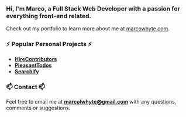 ### Hi, I'm Marco, a Full Stack Web Developer with a passion for everything front-end related.

Check out my portfolio to learn more about me at [marcowhyte.com](https://www.marcowhyte.com/).

### ⚡️ Popular Personal Projects ⚡️

- [**HireContributors**](https://www.hirecontributors.club/)
- [**PleasantTodos**](https://www.pleasanttodos.club/)
- [**Searchify**](https://www.searchify.club/)

### 📫 Contact 📫

Feel free to email me at **marcolwhyte@gmail.com** with any questions, comments or suggestions.
